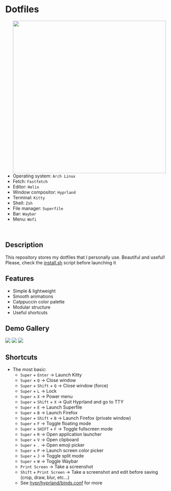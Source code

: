 # Dotfiles

<img
    src="Demo/preview.png"
    align="right"
    width="480"
/>

<br />

* Operating system: `Arch Linux`
* Fetch: `Fastfetch`
* Editor: `Helix`
* Window compositor: `Hyprland`
* Terminal: `Kitty`
* Shell: `Zsh`
* File manager: `Superfile`
* Bar: `Waybar`
* Menu: `Wofi`

<br />


## Description

This repository stores my dotfiles that I personally use. Beautiful and useful! Please, check the [install.sh](install.sh) script before launching it


## Features

* Simple & lightweight
* Smooth animations
* Catppuccin color palette
* Modular structure
* Useful shortcuts


## Demo Gallery

![](Demo/1.png)
![](Demo/2.png)
![](Demo/3.png)


## Shortcuts

* The most basic:
    + `Super` + `Enter` -> Launch Kitty
    + `Super` + `Q` -> Close window
    + `Super` + `Shift` + `Q` -> Close window (force) 
    + `Super` + `L` -> Lock
    + `Super` + `X` -> Power menu
    + `Super` + `Shift` + `X` -> Quit Hyprland and go to TTY
    + `Super` + `E` -> Launch Superfile
    + `Super` + `B` -> Launch Firefox
    + `Super` + `Shift` + `B` -> Launch Firefox (private window)
    + `Super` + `F` -> Toggle floating mode
    + `Super` + `SHIFT` + `F` -> Toggle fullscreen mode
    + `Super` + `R` -> Open application launcher
    + `Super` + `V` -> Open clipboard
    + `Super` + `.` -> Open emoji picker
    + `Super` + `P` -> Launch screen color picker
    + `Super` + `J` -> Toggle split mode
    + `Super` + `W` -> Toggle Waybar
    + `Print Screen` -> Take a screenshot
    + `Shift` + `Print Screen` -> Take a screenshot and edit before saving (crop, draw, blur, etc...)
    + See [hypr/hyprland/binds.conf](hypr/hyprland/binds.conf) for more
